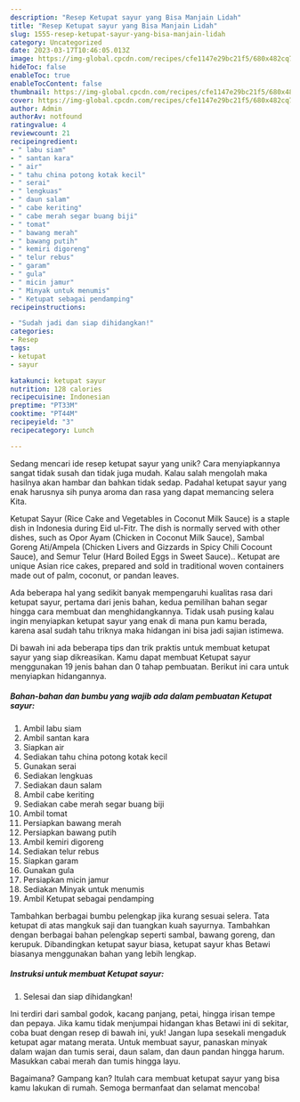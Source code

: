 ```yaml
---
description: "Resep Ketupat sayur yang Bisa Manjain Lidah"
title: "Resep Ketupat sayur yang Bisa Manjain Lidah"
slug: 1555-resep-ketupat-sayur-yang-bisa-manjain-lidah
category: Uncategorized
date: 2023-03-17T10:46:05.013Z
image: https://img-global.cpcdn.com/recipes/cfe1147e29bc21f5/680x482cq70/ketupat-sayur-foto-resep-utama.jpg
hideToc: false
enableToc: true
enableTocContent: false
thumbnail: https://img-global.cpcdn.com/recipes/cfe1147e29bc21f5/680x482cq70/ketupat-sayur-foto-resep-utama.jpg
cover: https://img-global.cpcdn.com/recipes/cfe1147e29bc21f5/680x482cq70/ketupat-sayur-foto-resep-utama.jpg
author: Admin
authorAv: notfound
ratingvalue: 4
reviewcount: 21
recipeingredient:
- " labu siam"
- " santan kara"
- " air"
- " tahu china potong kotak kecil"
- " serai"
- " lengkuas"
- " daun salam"
- " cabe keriting"
- " cabe merah segar buang biji"
- " tomat"
- " bawang merah"
- " bawang putih"
- " kemiri digoreng"
- " telur rebus"
- " garam"
- " gula"
- " micin jamur"
- " Minyak untuk menumis"
- " Ketupat sebagai pendamping"
recipeinstructions:

- "Sudah jadi dan siap dihidangkan!"
categories:
- Resep
tags:
- ketupat
- sayur

katakunci: ketupat sayur 
nutrition: 128 calories
recipecuisine: Indonesian
preptime: "PT33M"
cooktime: "PT44M"
recipeyield: "3"
recipecategory: Lunch

---
```





Sedang mencari ide resep ketupat sayur yang unik? Cara menyiapkannya sangat tidak susah dan tidak juga mudah. Kalau salah mengolah maka hasilnya akan hambar dan bahkan tidak sedap. Padahal ketupat sayur yang enak harusnya sih punya aroma dan rasa yang dapat memancing selera Kita.





Ketupat Sayur (Rice Cake and Vegetables in Coconut Milk Sauce) is a staple dish in Indonesia during Eid ul-Fitr. The dish is normally served with other dishes, such as Opor Ayam (Chicken in Coconut Milk Sauce), Sambal Goreng Ati/Ampela (Chicken Livers and Gizzards in Spicy Chili Cocount Sauce), and Semur Telur (Hard Boiled Eggs in Sweet Sauce).. Ketupat are unique Asian rice cakes, prepared and sold in traditional woven containers made out of palm, coconut, or pandan leaves.

Ada beberapa hal yang sedikit banyak mempengaruhi kualitas rasa dari ketupat sayur, pertama dari jenis bahan, kedua pemilihan bahan segar hingga cara membuat dan menghidangkannya. Tidak usah pusing kalau ingin menyiapkan ketupat sayur yang enak di mana pun kamu berada, karena asal sudah tahu triknya maka hidangan ini bisa jadi sajian istimewa.






Di bawah ini ada beberapa tips dan trik praktis untuk membuat ketupat sayur yang siap dikreasikan. Kamu dapat membuat Ketupat sayur menggunakan 19 jenis bahan dan 0 tahap pembuatan. Berikut ini cara untuk menyiapkan hidangannya.

<!--inarticleads1-->

##### Bahan-bahan dan bumbu yang wajib ada dalam pembuatan Ketupat sayur:

1. Ambil  labu siam
1. Ambil  santan kara
1. Siapkan  air
1. Sediakan  tahu china potong kotak kecil
1. Gunakan  serai
1. Sediakan  lengkuas
1. Sediakan  daun salam
1. Ambil  cabe keriting
1. Sediakan  cabe merah segar buang biji
1. Ambil  tomat
1. Persiapkan  bawang merah
1. Persiapkan  bawang putih
1. Ambil  kemiri digoreng
1. Sediakan  telur rebus
1. Siapkan  garam
1. Gunakan  gula
1. Persiapkan  micin jamur
1. Sediakan  Minyak untuk menumis
1. Ambil  Ketupat sebagai pendamping


Tambahkan berbagai bumbu pelengkap jika kurang sesuai selera. Tata ketupat di atas mangkuk saji dan tuangkan kuah sayurnya. Tambahkan dengan berbagai bahan pelengkap seperti sambal, bawang goreng, dan kerupuk. Dibandingkan ketupat sayur biasa, ketupat sayur khas Betawi biasanya menggunakan bahan yang lebih lengkap. 

<!--inarticleads2-->

##### Instruksi untuk membuat Ketupat sayur:


1. Selesai dan siap dihidangkan!

Ini terdiri dari sambal godok, kacang panjang, petai, hingga irisan tempe dan pepaya. Jika kamu tidak menjumpai hidangan khas Betawi ini di sekitar, coba buat dengan resep di bawah ini, yuk! Jangan lupa sesekali mengaduk ketupat agar matang merata. Untuk membuat sayur, panaskan minyak dalam wajan dan tumis serai, daun salam, dan daun pandan hingga harum. Masukkan cabai merah dan tumis hingga layu. 

Bagaimana? Gampang kan? Itulah cara membuat ketupat sayur yang bisa kamu lakukan di rumah. Semoga bermanfaat dan selamat mencoba!
